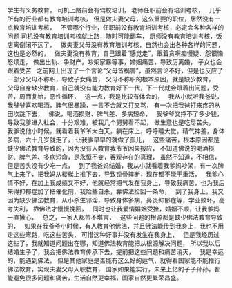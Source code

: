 学生有义务教育，
司机上路前会有驾校培训，
老师任职前会有培训考核，
&nbsp;
几乎所有的行业都有教育培训考核，
但是做夫妻父母，这么重要的职位，居然没有一点教育培训考核，
&nbsp;
不管哪个行业，任职前没有教育培训考核，必定会各种各样的问题
司机没有教育培训考核就上路，随时可能翻车，
厨师没有教育培训考核，饭店离倒闭不远了，
&nbsp;
做夫妻父母没有教育培训考核，自然也会出各种各样的问题，这也是必然的，
&nbsp;
做夫妻没有教育，自己跟着“感觉走”，跟着贪嗔痴慢疑、怨恨恼怒烦走，
做出出轨、争财产，吵架家暴等事，婚姻痛苦，导致厉离婚，
子女也会跟着受苦
&nbsp;
之前网上出现了一个言论“父母皆祸害”，虽然言论不好，但是也反应了一部分父母不称职，导致子女痛苦，
父母不称职的根本原因，就是缺少教育，
&nbsp;
父母自身缺少教育，自己就没有能力教育好下一代，下一代就会跟着出问题，受苦，周而复始，恶性循环，
&nbsp;
这一点，我是比较有体会的，
&nbsp;
我从小就听我爸说，我爷爷喜欢喝酒，脾气很暴躁，一言不合就又打又骂，
有一次把我爸打来疼的从田坎跳下去，
&nbsp;
佛说，喝酒损财、脾气差、多病短命，
&nbsp;
我爷爷又挣不了多少钱，导致我爹进入社会，十分艰难，被我几个舅舅看不起，
做生意也是吃尽苦头，
&nbsp;
我爹说他小时候，就看着我爷爷大白天，躺在床上，呼呼睡大觉，精气神差，身体多病，六十几岁就走了，
让我爹早早的就做了孤儿，
&nbsp;
这些痛苦，根本原因都是缺少佛法教育导致的，因为没有人教育我爷爷因果报应，
不知道佛说的喝酒损财、脾气差、多病短命，是永恒不变，客观存在的真理，
虽然不知道，不相信，但是苦头没有少吃一点，
&nbsp;
到了我爸妈结婚，我从小就看着我爹妈吵架，有一次脾气上来了，把我妈从楼梯上推下去，导致锁骨摔断，现在都不能干重活，
&nbsp;
我爹心情不好，在加上我成绩又不好，他就经常把气发在我身上，导致我痛苦，也为我后来得抑郁症加了把催化剂，我险些自杀，靠佛法捡回一条命，
&nbsp;
到了我身上，我又因为缺少佛法教育，从小杀生邪淫，导致身体多病，鼻炎抑郁症等，学业败坏，高考失利，
靠佛法才慢慢挽回，
&nbsp;
同时也让我爱情婚姻受挫，婚姻不顺，让我爹妈一直揪心，
&nbsp;
总之，一家人都苦不堪言，
&nbsp;
这些问题的根源都是缺少佛法教育导致的，
&nbsp;
如果在我爷爷小时候，有人教育他佛法，并且佛法能传到我身上，我也不用走这些弯路，吃这些苦头，
可惜这种好事并没有发生在我身上，
&nbsp;
但是我经历过这些了，我就知道问题出在哪，知道佛法教育能把从根源解决问题，
所以我以后结婚生子了，我会把佛法教育传承下去，提前把这些问题和痛苦消灭，
&nbsp;
我是幸运的，能遇到佛法，
但是其他家庭是否能有这么好的运气，就得看国家能不能推行佛法教育，实现夫妻父母入职教育，
国家如果能实行，未来上亿的子子孙孙，都能避免很多问题和痛苦，生活自然更幸福，国家自然更繁荣昌盛。




